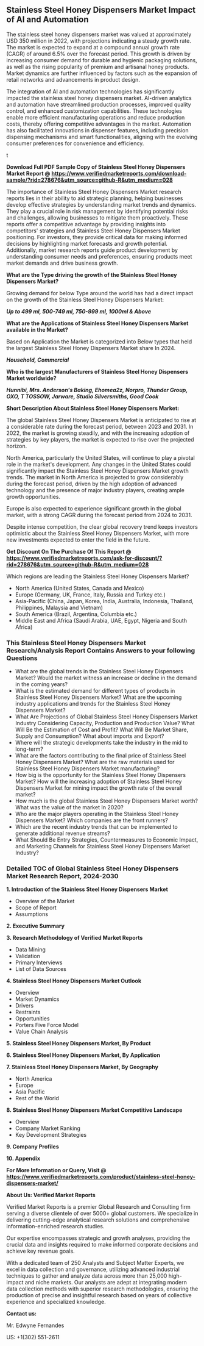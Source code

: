 <h2>Stainless Steel Honey Dispensers Market Impact of AI and Automation</h2><p>The stainless steel honey dispensers market was valued at approximately USD 350 million in 2022, with projections indicating a steady growth rate. The market is expected to expand at a compound annual growth rate (CAGR) of around 6.5% over the forecast period. This growth is driven by increasing consumer demand for durable and hygienic packaging solutions, as well as the rising popularity of premium and artisanal honey products. Market dynamics are further influenced by factors such as the expansion of retail networks and advancements in product design.</p><p>The integration of AI and automation technologies has significantly impacted the stainless steel honey dispensers market. AI-driven analytics and automation have streamlined production processes, improved quality control, and enhanced customization capabilities. These technologies enable more efficient manufacturing operations and reduce production costs, thereby offering competitive advantages in the market. Automation has also facilitated innovations in dispenser features, including precision dispensing mechanisms and smart functionalities, aligning with the evolving consumer preferences for convenience and efficiency.</p>t</p><p id="" class=""><strong>Download Full PDF Sample Copy of Stainless Steel Honey Dispensers Market Report @ <a href="https://www.verifiedmarketreports.com/download-sample/?rid=278676&utm_source=github-R&utm_medium=028" target="_blank">https://www.verifiedmarketreports.com/download-sample/?rid=278676&utm_source=github-R&utm_medium=028</a></strong></p><p>The importance of&nbsp;Stainless Steel Honey Dispensers Market research reports lies in their ability to aid strategic planning, helping businesses develop effective strategies by understanding market trends and dynamics. They play a crucial role in risk management by identifying potential risks and challenges, allowing businesses to mitigate them proactively. These reports offer a competitive advantage by providing insights into competitors' strategies and Stainless Steel Honey Dispensers Market positioning. For investors, they provide critical data for making informed decisions by highlighting market forecasts and growth potential. Additionally, market research reports guide product development by understanding consumer needs and preferences, ensuring products meet market demands and drive business growth.</p><p><strong>What are the&nbsp;Type driving the growth of the Stainless Steel Honey Dispensers Market?</strong></p><p id="" class="">Growing demand for below Type around the world has had a direct impact on the growth of the Stainless Steel Honey Dispensers Market:</p><em><strong>Up to 499 ml, 500-749 ml, 750-999 ml, 1000ml & Above</strong></em></p><strong>What are the&nbsp;Applications&nbsp;of Stainless Steel Honey Dispensers Market available in the Market?</strong></p><p id="" class="">Based on Application the Market is categorized into Below types that held the largest Stainless Steel Honey Dispensers Market share In 2024.</p><em><strong>Household, Commercial</strong></em></p><strong>Who is the largest Manufacturers of Stainless Steel Honey Dispensers Market worldwide?</strong></p><p><em><strong>Hunnibi, Mrs. Anderson's Baking, Ehomea2z, Norpro, Thunder Group, OXO, T TOSSOW, Jarware, Studio Silversmiths, Good Cook</strong></em></p><p id="" class=""><strong>Short Description About Stainless Steel Honey Dispensers Market:</strong></p><p>The global Stainless Steel Honey Dispensers Market is anticipated to rise at a considerable rate during the forecast period, between 2023 and 2031. In 2022, the market is growing steadily, and with the increasing adoption of strategies by key players, the market is expected to rise over the projected horizon.</p><p>North America, particularly the United States, will continue to play a pivotal role in the market's development. Any changes in the United States could significantly impact the Stainless Steel Honey Dispensers Market growth trends. The market in North America is projected to grow considerably during the forecast period, driven by the high adoption of advanced technology and the presence of major industry players, creating ample growth opportunities.</p><p>Europe is also expected to experience significant growth in the global market, with a strong CAGR during the forecast period from 2024 to 2031.</p><p>Despite intense competition, the clear global recovery trend keeps investors optimistic about the Stainless Steel Honey Dispensers Market, with more new investments expected to enter the field in the future.</p><p id="" class=""><strong>Get Discount On The Purchase Of This Report @ <a href="https://www.verifiedmarketreports.com/ask-for-discount/?rid=278676&utm_source=github-R&utm_medium=028" target="_blank">https://www.verifiedmarketreports.com/ask-for-discount/?rid=278676&utm_source=github-R&utm_medium=028</a></strong></p>Which regions are leading the Stainless Steel Honey Dispensers Market?</p><ul><li>North America (United States, Canada and Mexico)</li><li>Europe (Germany, UK, France, Italy, Russia and Turkey etc.)</li><li>Asia-Pacific (China, Japan, Korea, India, Australia, Indonesia, Thailand, Philippines, Malaysia and Vietnam)</li><li>South America (Brazil, Argentina, Columbia etc.)</li><li>Middle East and Africa (Saudi Arabia, UAE, Egypt, Nigeria and South Africa)</li></ul><h3 id="" class="">This Stainless Steel Honey Dispensers Market Research/Analysis Report Contains Answers to your following Questions</h3><ul><li>What are the global trends in the Stainless Steel Honey Dispensers Market? Would the market witness an increase or decline in the demand in the coming years?</li><li>What is the estimated demand for different types of products in Stainless Steel Honey Dispensers Market? What are the upcoming industry applications and trends for the Stainless Steel Honey Dispensers Market?</li><li>What Are Projections of Global Stainless Steel Honey Dispensers Market Industry Considering Capacity, Production and Production Value? What Will Be the Estimation of Cost and Profit? What Will Be Market Share, Supply and Consumption? What about imports and Export?</li><li>Where will the strategic developments take the industry in the mid to long-term?</li><li>What are the factors contributing to the final price of Stainless Steel Honey Dispensers Market? What are the raw materials used for Stainless Steel Honey Dispensers Market manufacturing?</li><li>How big is the opportunity for the Stainless Steel Honey Dispensers Market? How will the increasing adoption of Stainless Steel Honey Dispensers Market for mining impact the growth rate of the overall market?</li><li>How much is the global Stainless Steel Honey Dispensers Market worth? What was the value of the market In 2020?</li><li>Who are the major players operating in the Stainless Steel Honey Dispensers Market? Which companies are the front runners?</li><li>Which are the recent industry trends that can be implemented to generate additional revenue streams?</li><li>What Should Be Entry Strategies, Countermeasures to Economic Impact, and Marketing Channels for Stainless Steel Honey Dispensers Market Industry?</li></ul><h3 id="" class="">Detailed TOC of Global Stainless Steel Honey Dispensers Market Research Report, 2024-2030</h3><p id="" class=""><strong>1. Introduction of the Stainless Steel Honey Dispensers Market</strong></p><ul><li>Overview of the Market</li><li>Scope of Report</li><li>Assumptions</li></ul><p id="" class=""><strong>2. Executive Summary</strong></p><p id="" class=""><strong>3. Research Methodology of Verified Market Reports</strong></p><ul><li>Data Mining</li><li>Validation</li><li>Primary Interviews</li><li>List of Data Sources</li></ul><p id="" class=""><strong>4. Stainless Steel Honey Dispensers Market Outlook</strong></p><ul><li>Overview</li><li>Market Dynamics</li><li>Drivers</li><li>Restraints</li><li>Opportunities</li><li>Porters Five Force Model</li><li>Value Chain Analysis</li></ul><p id="" class=""><strong>5. Stainless Steel Honey Dispensers Market, By Product</strong></p><p id="" class=""><strong>6. Stainless Steel Honey Dispensers Market, By Application</strong></p><p id="" class=""><strong>7. Stainless Steel Honey Dispensers Market, By Geography</strong></p><ul><li>North America</li><li>Europe</li><li>Asia Pacific</li><li>Rest of the World</li></ul><p id="" class=""><strong>8. Stainless Steel Honey Dispensers Market Competitive Landscape</strong></p><ul><li>Overview</li><li>Company Market Ranking</li><li>Key Development Strategies</li></ul><p id="" class=""><strong>9. Company Profiles</strong></p><p id="" class=""><strong>10. Appendix</strong></p><p id="" class=""><strong>For More Information or Query, Visit @ <a href="https://www.verifiedmarketreports.com/product/stainless-steel-honey-dispensers-market/" target="_blank">https://www.verifiedmarketreports.com/product/stainless-steel-honey-dispensers-market/</a></strong></p><p id="" class=""><strong>About Us: Verified Market Reports</strong></p><p id="" class="">Verified Market Reports is a premier Global Research and Consulting firm serving a diverse clientele of over 5000+ global customers. We specialize in delivering cutting-edge analytical research solutions and comprehensive information-enriched research studies.</p><p id="" class="">Our expertise encompasses strategic and growth analyses, providing the crucial data and insights required to make informed corporate decisions and achieve key revenue goals.</p><p id="" class="">With a dedicated team of 250 Analysts and Subject Matter Experts, we excel in data collection and governance, utilizing advanced industrial techniques to gather and analyze data across more than 25,000 high-impact and niche markets. Our analysts are adept at integrating modern data collection methods with superior research methodologies, ensuring the production of precise and insightful research based on years of collective experience and specialized knowledge.</p><p id="" class=""><strong>Contact us:</strong></p><p id="" class="">Mr. Edwyne Fernandes</p><p id="" class="">US: +1(302) 551-2611</p>